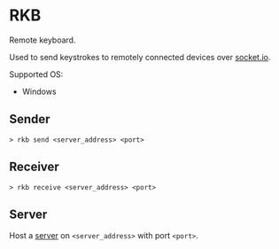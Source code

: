 # RKB

Remote keyboard.

Used to send keystrokes to remotely connected devices over [socket.io](https://socket.io/).

Supported OS:
- Windows

## Sender

```
> rkb send <server_address> <port>
```

## Receiver

```
> rkb receive <server_address> <port>
```

## Server

Host a [server](https://github.com/szclsb/rkeyboard-server) on `<server_address>` with port `<port>`.